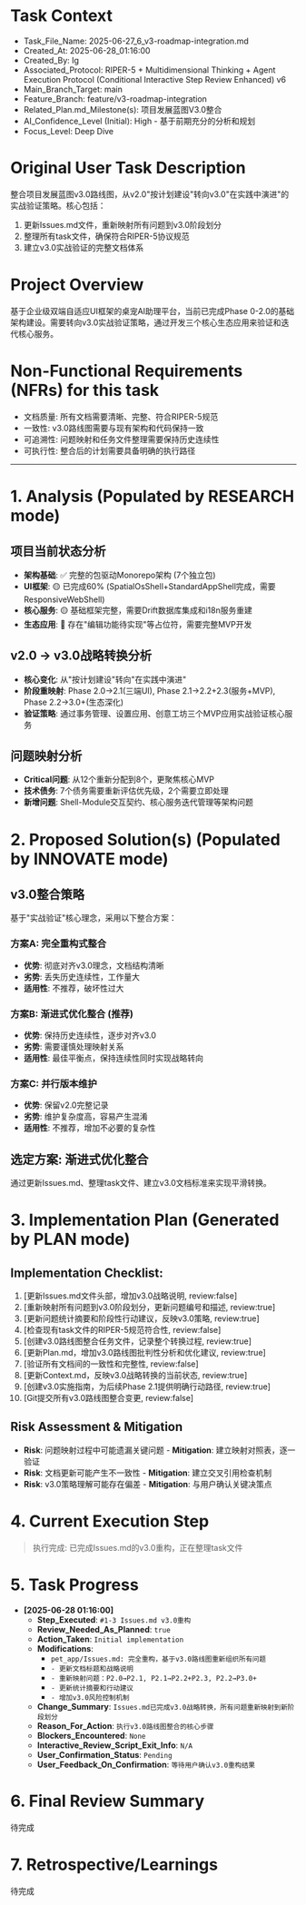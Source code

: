 # Task Context
- Task_File_Name: 2025-06-27_6_v3-roadmap-integration.md
- Created_At: 2025-06-28_01:16:00
- Created_By: Ig
- Associated_Protocol: RIPER-5 + Multidimensional Thinking + Agent Execution Protocol (Conditional Interactive Step Review Enhanced) v6
- Main_Branch_Target: main
- Feature_Branch: feature/v3-roadmap-integration
- Related_Plan.md_Milestone(s): 项目发展蓝图V3.0整合
- AI_Confidence_Level (Initial): High - 基于前期充分的分析和规划
- Focus_Level: Deep Dive

# Original User Task Description
整合项目发展蓝图v3.0路线图，从v2.0"按计划建设"转向v3.0"在实践中演进"的实战验证策略。核心包括：
1. 更新Issues.md文件，重新映射所有问题到v3.0阶段划分
2. 整理所有task文件，确保符合RIPER-5协议规范
3. 建立v3.0实战验证的完整文档体系

# Project Overview
基于企业级双端自适应UI框架的桌宠AI助理平台，当前已完成Phase 0-2.0的基础架构建设。需要转向v3.0实战验证策略，通过开发三个核心生态应用来验证和迭代核心服务。

# Non-Functional Requirements (NFRs) for this task
- 文档质量: 所有文档需要清晰、完整、符合RIPER-5规范
- 一致性: v3.0路线图需要与现有架构和代码保持一致
- 可追溯性: 问题映射和任务文件整理需要保持历史连续性
- 可执行性: 整合后的计划需要具备明确的执行路径

---

# 1. Analysis (Populated by RESEARCH mode)
## 项目当前状态分析
- **架构基础**: ✅ 完整的包驱动Monorepo架构 (7个独立包)
- **UI框架**: 🟡 已完成60% (SpatialOsShell+StandardAppShell完成，需要ResponsiveWebShell)
- **核心服务**: 🟡 基础框架完整，需要Drift数据库集成和i18n服务重建
- **生态应用**: 🔴 存在"编辑功能待实现"等占位符，需要完整MVP开发

## v2.0 → v3.0战略转换分析
- **核心变化**: 从"按计划建设"转向"在实践中演进"
- **阶段重映射**: Phase 2.0→2.1(三端UI), Phase 2.1→2.2+2.3(服务+MVP), Phase 2.2→3.0+(生态深化)
- **验证策略**: 通过事务管理、设置应用、创意工坊三个MVP应用实战验证核心服务

## 问题映射分析
- **Critical问题**: 从12个重新分配到8个，更聚焦核心MVP
- **技术债务**: 7个债务需要重新评估优先级，2个需要立即处理
- **新增问题**: Shell-Module交互契约、核心服务迭代管理等架构问题

# 2. Proposed Solution(s) (Populated by INNOVATE mode)
## v3.0整合策略
基于"实战验证"核心理念，采用以下整合方案：

### 方案A: 完全重构式整合
- **优势**: 彻底对齐v3.0理念，文档结构清晰
- **劣势**: 丢失历史连续性，工作量大
- **适用性**: 不推荐，破坏性过大

### 方案B: 渐进式优化整合 (推荐)
- **优势**: 保持历史连续性，逐步对齐v3.0
- **劣势**: 需要谨慎处理映射关系
- **适用性**: 最佳平衡点，保持连续性同时实现战略转向

### 方案C: 并行版本维护
- **优势**: 保留v2.0完整记录
- **劣势**: 维护复杂度高，容易产生混淆
- **适用性**: 不推荐，增加不必要的复杂性

## 选定方案: 渐进式优化整合
通过更新Issues.md、整理task文件、建立v3.0文档标准来实现平滑转换。

# 3. Implementation Plan (Generated by PLAN mode)
## Implementation Checklist:
1. [更新Issues.md文件头部，增加v3.0战略说明, review:false]
2. [重新映射所有问题到v3.0阶段划分，更新问题编号和描述, review:true]
3. [更新问题统计摘要和阶段性行动建议，反映v3.0策略, review:true]
4. [检查现有task文件的RIPER-5规范符合性, review:false]
5. [创建v3.0路线图整合任务文件，记录整个转换过程, review:true]
6. [更新Plan.md，增加v3.0路线图批判性分析和优化建议, review:true]
7. [验证所有文档间的一致性和完整性, review:false]
8. [更新Context.md，反映v3.0战略转换的当前状态, review:true]
9. [创建v3.0实施指南，为后续Phase 2.1提供明确行动路径, review:true]
10. [Git提交所有v3.0路线图整合变更, review:false]

## Risk Assessment & Mitigation
- **Risk**: 问题映射过程中可能遗漏关键问题 - **Mitigation**: 建立映射对照表，逐一验证
- **Risk**: 文档更新可能产生不一致性 - **Mitigation**: 建立交叉引用检查机制
- **Risk**: v3.0策略理解可能存在偏差 - **Mitigation**: 与用户确认关键决策点

# 4. Current Execution Step
> 执行完成: 已完成Issues.md的v3.0重构，正在整理task文件

# 5. Task Progress

* **[2025-06-28 01:16:00]**
    * **Step_Executed**: `#1-3 Issues.md v3.0重构`
    * **Review_Needed_As_Planned**: `true`
    * **Action_Taken**: `Initial implementation`
    * **Modifications**:
        * `pet_app/Issues.md: 完全重构，基于v3.0路线图重新组织所有问题`
        * `- 更新文档标题和战略说明`
        * `- 重新映射问题：P2.0→P2.1, P2.1→P2.2+P2.3, P2.2→P3.0+`
        * `- 更新统计摘要和行动建议`
        * `- 增加v3.0风险控制机制`
    * **Change_Summary**: `Issues.md已完成v3.0战略转换，所有问题重新映射到新阶段划分`
    * **Reason_For_Action**: `执行v3.0路线图整合的核心步骤`
    * **Blockers_Encountered**: `None`
    * **Interactive_Review_Script_Exit_Info**: `N/A`
    * **User_Confirmation_Status**: `Pending`
    * **User_Feedback_On_Confirmation**: `等待用户确认v3.0重构结果`

# 6. Final Review Summary
待完成

# 7. Retrospective/Learnings
待完成 